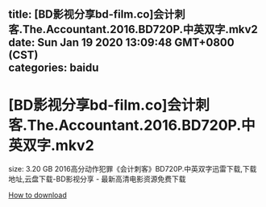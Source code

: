 
title: [BD影视分享bd-film.co]会计刺客.The.Accountant.2016.BD720P.中英双字.mkv2
date: Sun Jan 19 2020 13:09:48 GMT+0800 (CST)    
categories: baidu
---

# [BD影视分享bd-film.co]会计刺客.The.Accountant.2016.BD720P.中英双字.mkv2
size: 3.20 GB
 2016高分动作犯罪《会计刺客》BD720P.中英双字迅雷下载,下载地址,云盘下载-BD影视分享 - 最新高清电影资源免费下载
 

[How to download](https://bpcam.bemobtrk.com/go/2ceec3aa-1ca2-46d6-b9ff-aaa5c184517c?jno=844)